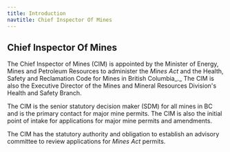 ```yaml
---
title: Introduction
navtitle: Chief Inspector Of Mines
---
```

## Chief Inspector Of Mines

The Chief Inspector of Mines (CIM) is appointed by the Minister of Energy, Mines and Petroleum Resources to administer the _Mines Act_ and the Health, Safety and Reclamation Code for Mines in British Columbia_._ The CIM is also the Executive Director of the Mines and Mineral Resources Division's Health and Safety Branch.

The CIM is the senior statutory decision maker (SDM) for all mines in BC and is the primary contact for major mine permits. The CIM is also the initial point of intake for applications for major mine permits and amendments.

The CIM has the statutory authority and obligation to establish an advisory committee to review applications for _Mines Act_ permits.

